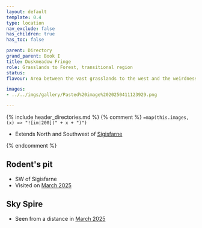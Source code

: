 ```yaml
---
layout: default
template: 0.4
type: location
nav_exclude: false
has_children: true
has_toc: false

parent: Directory
grand_parent: Book I
title: Duskmeadow Fringe
role: Grasslands to Forest, transitional region
status: 
flavour: Area between the vast grasslands to the west and the weirdness of the eastern forest. Home to a Skeleton Giant, poisonous Aveva spores & pumas.

images:
- ../../imgs/gallery/Pasted%20image%2020250411123929.png

---
```


{% include header_directories.md %}
{% comment %}
`=map(this.images, (x) => "![im|200](" + x + ")")`

- Extends North and Southwest of [Sigisfarne](../Sigisfarne/index.md)

{% endcomment %} 

## Rodent's pit

- SW of Sigisfarne
- Visited on [March 2025](../../ep_004.md)

## Sky Spire

- Seen from a distance in [March 2025](../../ep_005.md)
